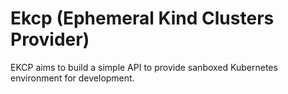 # Ekcp (Ephemeral Kind Clusters Provider)

EKCP aims to build a simple API to provide sanboxed Kubernetes environment  for development. 


